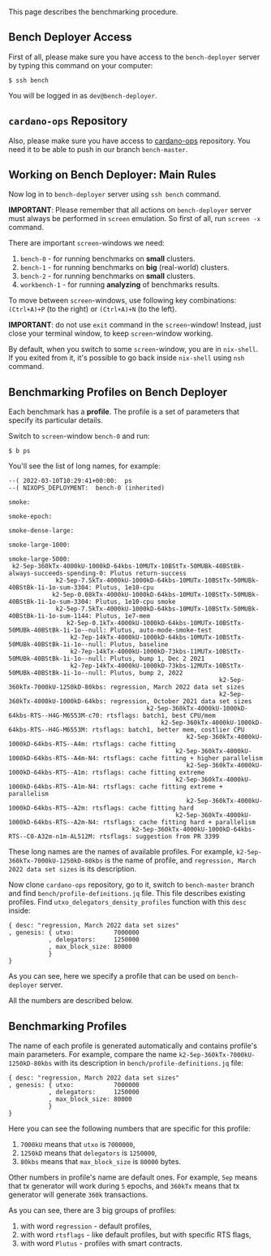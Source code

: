 This page describes the benchmarking procedure.

## Bench Deployer Access

First of all, please make sure you have access to the `bench-deployer` server by typing this command on your computer:

```
$ ssh bench
```

You will be logged in as `dev@bench-deployer`.

## `cardano-ops` Repository

Also, please make sure you have access to [cardano-ops](https://github.com/input-output-hk/cardano-ops) repository. You need it to be able to push in our branch `bench-master`.

## Working on Bench Deployer: Main Rules

Now log in to `bench-deployer` server using `ssh bench` command.

**IMPORTANT**: Please remember that all actions on `bench-deployer` server must always be performed in `screen` emulation. So first of all, run `screen -x` command.

There are important `screen`-windows we need:

1. `bench-0` - for running benchmarks on **small** clusters.
2. `bench-1` - for running benchmarks on **big** (real-world) clusters.
3. `bench-2` - for running benchmarks on **small** clusters.
4. `workbench-1` - for running **analyzing** of benchmarks results.

To move between `screen`-windows, use following key combinations: `(Ctrl+A)+P` (to the right) or `(Ctrl+A)+N` (to the left).

**IMPORTANT**: do not use `exit` command in the `screen`-window! Instead, just close your terminal window, to keep `screen`-window working.

By default, when you switch to some `screen`-window, you are in `nix-shell`. If you exited from it, it's possible to go back inside `nix-shell` using `nsh` command.

## Benchmarking Profiles on Bench Deployer

Each benchmark has a **profile**. The profile is a set of parameters that specify its particular details.

Switch to `screen`-window `bench-0` and run:

```
$ b ps
```

You'll see the list of long names, for example:

```
--( 2022-03-10T10:29:41+00:00:  ps
--( NIXOPS_DEPLOYMENT:  bench-0 (inherited)
                                                                                      smoke: 
                                                                                smoke-epoch: 
                                                                          smoke-dense-large: 
                                                                           smoke-large-1000: 
                                                                           smoke-large-5000: 
 k2-5ep-360kTx-4000kU-1000kD-64kbs-10MUTx-10BStTx-50MUBk-40BStBk-always-succeeds-spending-0: Plutus return-success
             k2-5ep-7.5kTx-4000kU-1000kD-64kbs-10MUTx-10BStTx-50MUBk-40BStBk-1i-1o-sum-3304: Plutus, 1e10-cpu
            k2-5ep-0.08kTx-4000kU-1000kD-64kbs-10MUTx-10BStTx-50MUBk-40BStBk-1i-1o-sum-3304: Plutus, 1e10-cpu smoke
             k2-5ep-7.5kTx-4000kU-1000kD-64kbs-10MUTx-10BStTx-50MUBk-40BStBk-1i-1o-sum-1144: Plutus, 1e7-mem
                k2-5ep-0.1kTx-4000kU-1000kD-64kbs-10MUTx-10BStTx-50MUBk-40BStBk-1i-1o--null: Plutus, auto-mode-smoke-test
                 k2-7ep-14kTx-4000kU-1000kD-64kbs-10MUTx-10BStTx-50MUBk-40BStBk-1i-1o--null: Plutus, baseline
                 k2-7ep-14kTx-4000kU-1000kD-73kbs-11MUTx-10BStTx-50MUBk-40BStBk-1i-1o--null: Plutus, bump 1, Dec 2 2021
                 k2-7ep-14kTx-4000kU-1000kD-73kbs-12MUTx-10BStTx-50MUBk-40BStBk-1i-1o--null: Plutus, bump 2, 2022
                                                          k2-5ep-360kTx-7000kU-1250kD-80kbs: regression, March 2022 data set sizes
                                                          k2-5ep-360kTx-4000kU-1000kD-64kbs: regression, October 2021 data set sizes
                                      k2-5ep-360kTx-4000kU-1000kD-64kbs-RTS--H4G-M6553M-c70: rtsflags: batch1, best CPU/mem
                                          k2-5ep-360kTx-4000kU-1000kD-64kbs-RTS--H4G-M6553M: rtsflags: batch1, better mem, costlier CPU
                                                 k2-5ep-360kTx-4000kU-1000kD-64kbs-RTS--A4m: rtsflags: cache fitting
                                              k2-5ep-360kTx-4000kU-1000kD-64kbs-RTS--A4m-N4: rtsflags: cache fitting + higher parallelism
                                                 k2-5ep-360kTx-4000kU-1000kD-64kbs-RTS--A1m: rtsflags: cache fitting extreme
                                              k2-5ep-360kTx-4000kU-1000kD-64kbs-RTS--A1m-N4: rtsflags: cache fitting extreme + parallelism
                                                 k2-5ep-360kTx-4000kU-1000kD-64kbs-RTS--A2m: rtsflags: cache fitting hard
                                              k2-5ep-360kTx-4000kU-1000kD-64kbs-RTS--A2m-N4: rtsflags: cache fitting hard + parallelism
                                  k2-5ep-360kTx-4000kU-1000kD-64kbs-RTS--C0-A32m-n1m-AL512M: rtsflags: suggestion from PR 3399
```

These long names are the names of available profiles. For example, `k2-5ep-360kTx-7000kU-1250kD-80kbs` is the name of profile, and `regression, March 2022 data set sizes` is its description.

Now clone `cardano-ops` repository, go to it, switch to `bench-master` branch and find `bench/profile-definitions.jq` file. This file describes existing profiles. Find `utxo_delegators_density_profiles` function with this `desc` inside:

```
{ desc: "regression, March 2022 data set sizes"
, genesis: { utxo:           7000000
           , delegators:     1250000
           , max_block_size: 80000
           }
}
```

As you can see, here we specify a profile that can be used on `bench-deployer` server.

All the numbers are described below.

## Benchmarking Profiles

The name of each profile is generated automatically and contains profile's main parameters. For example, compare the name `k2-5ep-360kTx-7000kU-1250kD-80kbs` with its description in `bench/profile-definitions.jq` file:

```
{ desc: "regression, March 2022 data set sizes"
, genesis: { utxo:           7000000
           , delegators:     1250000
           , max_block_size: 80000
           }
}
```

Here you can see the following numbers that are specific for this profile:

1. `7000kU` means that `utxo` is `7000000`,
2. `1250kD` means that `delegators` is `1250000`,
3. `80kbs` means that `max_block_size` is `80000` bytes.

Other numbers in profile's name are default ones. For example, `5ep` means that tx generator will work during `5` epochs, and `360kTx` means that tx generator will generate `360k` transactions.

As you can see, there are 3 big groups of profiles:

1. with word `regression` - default profiles,
2. with word `rtsflags` - like default profiles, but with specific RTS flags,
3. with word `Plutus` - profiles with smart contracts.